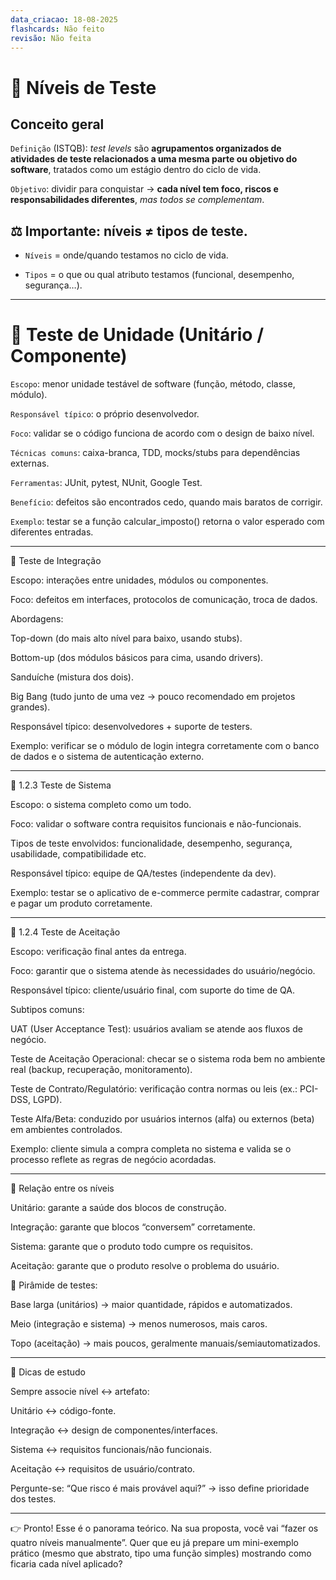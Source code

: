 ```yaml
---
data_criacao: 18-08-2025
flashcards: Não feito
revisão: Não feita
---
```

# 📌 Níveis de Teste

## Conceito geral

``Definição`` (ISTQB): *test levels* são **agrupamentos organizados de atividades de teste relacionados a uma mesma parte ou objetivo do software**, tratados como um estágio dentro do ciclo de vida.

``Objetivo``: dividir para conquistar → **cada nível tem foco, riscos e responsabilidades diferentes**, *mas todos se complementam*.


## ⚖️ Importante: níveis ≠ tipos de teste.

- ``Níveis`` = onde/quando testamos no ciclo de vida.

- ``Tipos`` = o que ou qual atributo testamos (funcional, desempenho, segurança…).


---

# 🔹 Teste de Unidade (Unitário / Componente)

``Escopo``: menor unidade testável de software (função, método, classe, módulo).

``Responsável típico``: o próprio desenvolvedor.

``Foco``: validar se o código funciona de acordo com o design de baixo nível.

``Técnicas comuns``: caixa-branca, TDD, mocks/stubs para dependências externas.

``Ferramentas``: JUnit, pytest, NUnit, Google Test.

``Benefício``: defeitos são encontrados cedo, quando mais baratos de corrigir.

``Exemplo``: testar se a função calcular_imposto() retorna o valor esperado com diferentes entradas.


---

🔹 Teste de Integração

Escopo: interações entre unidades, módulos ou componentes.

Foco: defeitos em interfaces, protocolos de comunicação, troca de dados.

Abordagens:

Top-down (do mais alto nível para baixo, usando stubs).

Bottom-up (dos módulos básicos para cima, usando drivers).

Sanduíche (mistura dos dois).

Big Bang (tudo junto de uma vez → pouco recomendado em projetos grandes).


Responsável típico: desenvolvedores + suporte de testers.

Exemplo: verificar se o módulo de login integra corretamente com o banco de dados e o sistema de autenticação externo.



---

🔹 1.2.3 Teste de Sistema

Escopo: o sistema completo como um todo.

Foco: validar o software contra requisitos funcionais e não-funcionais.

Tipos de teste envolvidos: funcionalidade, desempenho, segurança, usabilidade, compatibilidade etc.

Responsável típico: equipe de QA/testes (independente da dev).

Exemplo: testar se o aplicativo de e-commerce permite cadastrar, comprar e pagar um produto corretamente.



---

🔹 1.2.4 Teste de Aceitação

Escopo: verificação final antes da entrega.

Foco: garantir que o sistema atende às necessidades do usuário/negócio.

Responsável típico: cliente/usuário final, com suporte do time de QA.

Subtipos comuns:

UAT (User Acceptance Test): usuários avaliam se atende aos fluxos de negócio.

Teste de Aceitação Operacional: checar se o sistema roda bem no ambiente real (backup, recuperação, monitoramento).

Teste de Contrato/Regulatório: verificação contra normas ou leis (ex.: PCI-DSS, LGPD).

Teste Alfa/Beta: conduzido por usuários internos (alfa) ou externos (beta) em ambientes controlados.


Exemplo: cliente simula a compra completa no sistema e valida se o processo reflete as regras de negócio acordadas.



---

🧩 Relação entre os níveis

Unitário: garante a saúde dos blocos de construção.

Integração: garante que blocos “conversem” corretamente.

Sistema: garante que o produto todo cumpre os requisitos.

Aceitação: garante que o produto resolve o problema do usuário.


📌 Pirâmide de testes:

Base larga (unitários) → maior quantidade, rápidos e automatizados.

Meio (integração e sistema) → menos numerosos, mais caros.

Topo (aceitação) → mais poucos, geralmente manuais/semiautomatizados.



---

📝 Dicas de estudo

Sempre associe nível ↔ artefato:

Unitário ↔ código-fonte.

Integração ↔ design de componentes/interfaces.

Sistema ↔ requisitos funcionais/não funcionais.

Aceitação ↔ requisitos de usuário/contrato.


Pergunte-se: “Que risco é mais provável aqui?” → isso define prioridade dos testes.



---

👉 Pronto! Esse é o panorama teórico.
Na sua proposta, você vai “fazer os quatro níveis manualmente”.
Quer que eu já prepare um mini-exemplo prático (mesmo que abstrato, tipo uma função simples) mostrando como ficaria cada nível aplicado?